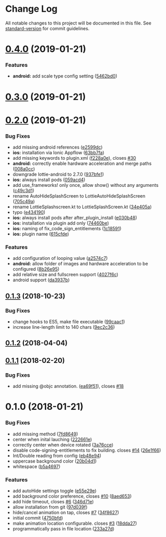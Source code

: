 # Change Log

All notable changes to this project will be documented in this file. See [standard-version](https://github.com/conventional-changelog/standard-version) for commit guidelines.

<a name="0.4.0"></a>
# [0.4.0](https://github.com/timbru31/cordova-plugin-lottie-splashscreen/compare/v0.3.0...v0.4.0) (2019-01-21)


### Features

* **android:** add scale type config setting ([5462bd0](https://github.com/timbru31/cordova-plugin-lottie-splashscreen/commit/5462bd0))



<a name="0.3.0"></a>
# [0.3.0](https://github.com/timbru31/cordova-plugin-lottie-splashscreen/compare/v0.2.0...v0.3.0) (2019-01-21)



<a name="0.2.0"></a>
# [0.2.0](https://github.com/timbru31/cordova-plugin-lottie-splashscreen/compare/v0.1.3...v0.2.0) (2019-01-21)


### Bug Fixes

* add missing android references ([e2599dc](https://github.com/timbru31/cordova-plugin-lottie-splashscreen/commit/e2599dc))
* **ios:** installation via Ionic Appflow ([63bb7fa](https://github.com/timbru31/cordova-plugin-lottie-splashscreen/commit/63bb7fa))
* add missing keywords to plugin.xml ([f228a0e](https://github.com/timbru31/cordova-plugin-lottie-splashscreen/commit/f228a0e)), closes [#30](https://github.com/timbru31/cordova-plugin-lottie-splashscreen/issues/30)
* **android:** correctly enable hardware acceleration and merge paths ([008a0cc](https://github.com/timbru31/cordova-plugin-lottie-splashscreen/commit/008a0cc))
* downgrade lottie-android to 2.7.0 ([937bfe1](https://github.com/timbru31/cordova-plugin-lottie-splashscreen/commit/937bfe1))
* **ios:** always install pods ([059acd4](https://github.com/timbru31/cordova-plugin-lottie-splashscreen/commit/059acd4))
* add use_frameworks! only once, allow show() without any arguments ([c49c3d1](https://github.com/timbru31/cordova-plugin-lottie-splashscreen/commit/c49c3d1))
* rename AutoHideSplashScreen to LottieAutoHideSplashScreen ([705c49a](https://github.com/timbru31/cordova-plugin-lottie-splashscreen/commit/705c49a))
* rename LottieSplashscreen.kt to LottieSplashScreen.kt ([34e405a](https://github.com/timbru31/cordova-plugin-lottie-splashscreen/commit/34e405a))
* typo ([e434190](https://github.com/timbru31/cordova-plugin-lottie-splashscreen/commit/e434190))
* **ios:** always install pods after after_plugin_install ([e030b48](https://github.com/timbru31/cordova-plugin-lottie-splashscreen/commit/e030b48))
* **ios:** installation via plugin add only ([74460be](https://github.com/timbru31/cordova-plugin-lottie-splashscreen/commit/74460be))
* **ios:** naming of fix_code_sign_entitlements ([1c18591](https://github.com/timbru31/cordova-plugin-lottie-splashscreen/commit/1c18591))
* **ios:** plugin name ([615cfde](https://github.com/timbru31/cordova-plugin-lottie-splashscreen/commit/615cfde))


### Features

* add configuration of looping value ([a2574c7](https://github.com/timbru31/cordova-plugin-lottie-splashscreen/commit/a2574c7))
* **android:** allow folder of images and hardware acceleration to be configured ([8b26e95](https://github.com/timbru31/cordova-plugin-lottie-splashscreen/commit/8b26e95))
* add relative size and fullscreen support ([4027f6c](https://github.com/timbru31/cordova-plugin-lottie-splashscreen/commit/4027f6c))
* android support ([da3937b](https://github.com/timbru31/cordova-plugin-lottie-splashscreen/commit/da3937b))



<a name="0.1.3"></a>
## [0.1.3](https://github.com/timbru31/cordova-plugin-lottie-splashscreen/compare/v0.1.2...v0.1.3) (2018-10-23)


### Bug Fixes

* change hooks to ES5, make file executable ([99caac1](https://github.com/timbru31/cordova-plugin-lottie-splashscreen/commit/99caac1))
* increase line-length limit to 140 chars ([9ec2c36](https://github.com/timbru31/cordova-plugin-lottie-splashscreen/commit/9ec2c36))



<a name="0.1.2"></a>
## [0.1.2](https://github.com/timbru31/cordova-plugin-lottie-splashscreen/compare/v0.1.1...v0.1.2) (2018-04-04)



<a name="0.1.1"></a>
## [0.1.1](https://github.com/timbru31/cordova-plugin-lottie-splashscreen/compare/v0.1.0...v0.1.1) (2018-02-20)


### Bug Fixes

* add missing @objc annotation. ([ea69f51](https://github.com/timbru31/cordova-plugin-lottie-splashscreen/commit/ea69f51)), closes [#18](https:/github.com/timbru31//cordova-plugin-lottie-splashscreen/issues/18)



<a name="0.1.0"></a>
# 0.1.0 (2018-01-21)


### Bug Fixes

* add missing method ([7fd8649](https://github.com/timbru31/cordova-plugin-lottie-splashscreen/commit/7fd8649))
* center when inital lauching ([222661e](https://github.com/timbru31/cordova-plugin-lottie-splashscreen/commit/222661e))
* correctly center when device rotated ([3a76cce](https://github.com/timbru31/cordova-plugin-lottie-splashscreen/commit/3a76cce))
* disable code-signing-entitlements to fix building. closes [#14](https://github.com/timbru31/cordova-plugin-lottie-splashscreen/issues/14) ([26e1f66](https://github.com/timbru31/cordova-plugin-lottie-splashscreen/commit/26e1f66))
* Int/Double reading from config ([eb48e94](https://github.com/timbru31/cordova-plugin-lottie-splashscreen/commit/eb48e94))
* uppercase background color ([20b04d1](https://github.com/timbru31/cordova-plugin-lottie-splashscreen/commit/20b04d1))
* whitespace ([b5a4697](https://github.com/timbru31/cordova-plugin-lottie-splashscreen/commit/b5a4697))


### Features

* add autoHide settings toggle ([e55e29e](https://github.com/timbru31/cordova-plugin-lottie-splashscreen/commit/e55e29e))
* add background color preference, closes [#10](https://github.com/timbru31/cordova-plugin-lottie-splashscreen/issues/10) ([8aed653](https:/github.com/timbru31//cordova-plugin-lottie-splashscreen/commit/8aed653))
* add hide timeout, closes [#6](https://github.com/timbru31/cordova-plugin-lottie-splashscreen/issues/6) ([346d71e](https:/github.com/timbru31//cordova-plugin-lottie-splashscreen/commit/346d71e))
* allow installation from git ([97d039f](https://github.com/timbru31/cordova-plugin-lottie-splashscreen/commit/97d039f))
* hide/cancel animation on tap, closes [#7](https://github.com/timbru31/cordova-plugin-lottie-splashscreen/issues/7) ([34f8627](https:/github.com/timbru31//cordova-plugin-lottie-splashscreen/commit/34f8627))
* initial commit ([4750bfd](https://github.com/timbru31/cordova-plugin-lottie-splashscreen/commit/4750bfd))
* make animation location configurable. closes [#3](https://github.com/timbru31/cordova-plugin-lottie-splashscreen/issues/3) ([18dda27](https:/github.com/timbru31//cordova-plugin-lottie-splashscreen/commit/18dda27))
* programmatically pass in file location ([233a27d](https://github.com/timbru31/cordova-plugin-lottie-splashscreen/commit/233a27d))
